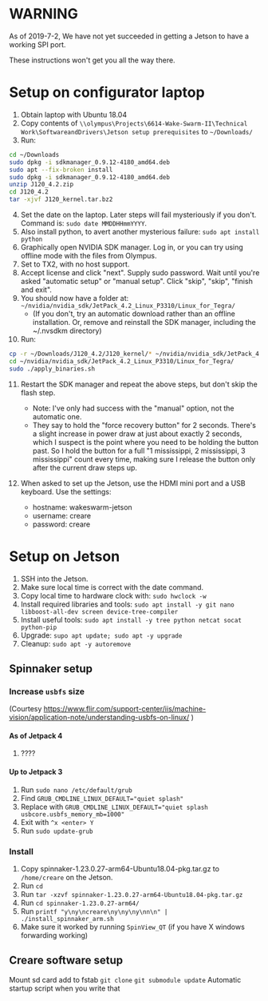 # WARNING

As of 2019-7-2, We have not yet succeeded in getting a Jetson to have a working SPI port.

These instructions won't get you all the way there.




# Setup on configurator laptop

1. Obtain laptop with Ubuntu 18.04
2. Copy contents of `\\olympus\Projects\6614-Wake-Swarm-II\Technical Work\SoftwareandDrivers\Jetson setup prerequisites` to `~/Downloads/`
3. Run:
````bash
cd ~/Downloads
sudo dpkg -i sdkmanager_0.9.12-4180_amd64.deb
sudo apt --fix-broken install
sudo dpkg -i sdkmanager_0.9.12-4180_amd64.deb
unzip J120_4.2.zip
cd J120_4.2
tar -xjvf J120_kernel.tar.bz2
````

4. Set the date on the laptop.  Later steps will fail mysteriously if you don't.  Command is: `sudo date MMDDHHmmYYYY`.
5. Also install python, to avert another mysterious failure: `sudo apt install python`
6. Graphically open NVIDIA SDK manager.  Log in, or you can try using offline mode with the files from Olympus.
7. Set to TX2, with no host support.
8. Accept license and click "next".  Supply sudo password.  Wait until you're asked "automatic setup" or "manual setup".  Click "skip", "skip", "finish and exit".
9. You should now have a folder at:
`~/nvidia/nvidia_sdk/JetPack_4.2_Linux_P3310/Linux_for_Tegra/`
    - (If you don't, try an automatic download rather than an offline installation.  Or, remove and reinstall the SDK manager, including the ~/.nvsdkm directory)
10. Run:
````bash
cp -r ~/Downloads/J120_4.2/J120_kernel/* ~/nvidia/nvidia_sdk/JetPack_4.2_Linux_P3310/Linux_for_Tegra/
cd ~/nvidia/nvidia_sdk/JetPack_4.2_Linux_P3310/Linux_for_Tegra/
sudo ./apply_binaries.sh
````

11. Restart the SDK manager and repeat the above steps, but don't skip the flash step.
    - Note: I've only had success with the "manual" option, not the automatic one.
    - They say to hold the "force recovery button" for 2 seconds.  There's a slight increase in power draw at just about exactly 2 seconds, which I suspect is the point where you need to be holding the button past.  So I hold the button for a full "1 mississippi, 2 mississippi, 3 mississippi" count every time, making sure I release the button only after the current draw steps up.

12. When asked to set up the Jetson, use the HDMI mini port and a USB keyboard.  Use the settings:
    - hostname: wakeswarm-jetson
    - username: creare
    - password: creare

# Setup on Jetson

1. SSH into the Jetson.
2. Make sure local time is correct with the date command.
3. Copy local time to hardware clock with: `sudo hwclock -w`
4. Install required libraries and tools: `sudo apt install -y git nano libboost-all-dev screen device-tree-compiler`
5. Install useful tools: `sudo apt install -y tree python netcat socat python-pip`
6. Upgrade: `supo apt update; sudo apt -y upgrade`
7. Cleanup: `sudo apt -y autoremove`

## Spinnaker setup

### Increase `usbfs` size
(Courtesy https://www.flir.com/support-center/iis/machine-vision/application-note/understanding-usbfs-on-linux/ )

#### As of Jetpack 4
1. ????

#### Up to Jetpack 3
1. Run `sudo nano /etc/default/grub`
2. Find `GRUB_CMDLINE_LINUX_DEFAULT="quiet splash"`
3. Replace with `GRUB_CMDLINE_LINUX_DEFAULT="quiet splash usbcore.usbfs_memory_mb=1000"`
4. Exit with `^x <enter> Y`
4. Run `sudo update-grub`

### Install

1. Copy spinnaker-1.23.0.27-arm64-Ubuntu18.04-pkg.tar.gz to `/home/creare` on the Jetson.
2. Run `cd`
3. Run `tar -xzvf spinnaker-1.23.0.27-arm64-Ubuntu18.04-pkg.tar.gz`
4. Run `cd spinnaker-1.23.0.27-arm64/`
5. Run `printf "y\ny\ncreare\ny\ny\ny\nn\n" | ./install_spinnaker_arm.sh`
6. Make sure it worked by running `SpinView_QT` (if you have X windows forwarding working)

## Creare software setup
Mount sd card
add to fstab
`git clone`
`git submodule update`
Automatic startup script when you write that